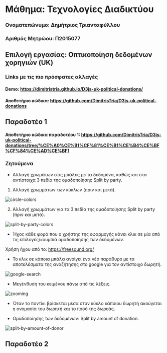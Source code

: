 # Μάθημα: Τεχνολογίες Διαδικτύου

### Ονοματεπώνυμο: Δημήτριος Τριανταφύλλου
### Αριθμός Μητρώου: Π2015077

## Επιλογή εργασίας: Οπτικοποίηση δεδομένων χορηγιών (UK)

### Links με τις πιο πρόσφατες αλλαγές
#### Demo: https://dimitristria.github.io/D3js-uk-political-donations/
#### Αποθετήριο κώδικα: https://github.com/DimitrisTria/D3js-uk-political-donations

## Παραδοτέο 1

#### Αποθετήριο κώδικα παραδοτέου 1: https://github.com/DimitrisTria/D3js-uk-political-donations/tree/%CE%A0%CE%B1%CF%81%CE%B1%CE%B4%CE%BF%CF%84%CE%AD%CE%BF1

### Ζητούμενα

* Αλλαγή χρωμάτων στις μπάλες με τα δεδομένα, καθώς και στα αντίστοιχα 3 πεδία της ομαδοποίησης Split by party.

1. Αλλαγή χρωμμάτων των κύκλων (πριν και μετά).

![circle-colors](https://user-images.githubusercontent.com/22676085/36543380-4b4c302c-17ec-11e8-9ec7-4a9ebfe6dea5.png)

2. Αλλαγή χρωμμάτων για τα 3 πεδία της ομαδοποίησης Split by party (πριν και μετά).

![split-by-party-colors](https://user-images.githubusercontent.com/22676085/36543619-ee86c9a0-17ec-11e8-9843-47ea6a3ccc15.png)

* Ήχος κάθε φορά που ο χρήστης της εφαρμογής κάνει κλικ σε μία από τις επιλογές/κουμπιά ομαδοποίησης των δεδομένων.

Xρήση ήχου από το: https://freesound.org/

* Το κλικ σε κάποια μπάλα ανοίγει ένα νέο παράθυρο με τα αποτελέσματα της αναζήτησης στο google για τον αντίστοιχο δωρητή.

![google-search](https://user-images.githubusercontent.com/22676085/36545535-cc9fdf20-17f1-11e8-8146-69ee8dbb3ecc.gif)

* Μεγένθυση του κειμένου πάνω από τις λέξεις.

![zooming](https://user-images.githubusercontent.com/22676085/36545107-d9c56b80-17f0-11e8-9ba8-e6b023ca151e.gif)

* Όταν το ποντίκι βρίσκεται μέσα στον κύκλο κάποιου δωρητή ακούγεται η ονομασία του δωρητή και το ποσό της δωρεάς.

* Ομαδοποίησης των δεδομένων: Split by amount of donation.

![split-by-amount-of-donor](https://user-images.githubusercontent.com/22676085/36545828-7e91eed0-17f2-11e8-9ad4-85ce54efb298.png)


## Παραδοτέο 2
